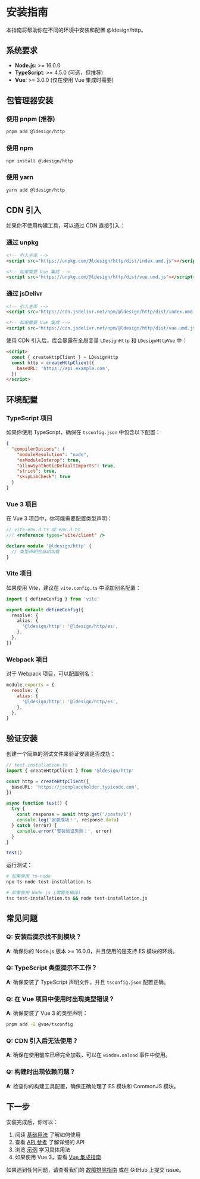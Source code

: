 # 安装指南

本指南将帮助你在不同的环境中安装和配置 @ldesign/http。

## 系统要求

- **Node.js**: >= 16.0.0
- **TypeScript**: >= 4.5.0 (可选，但推荐)
- **Vue**: >= 3.0.0 (仅在使用 Vue 集成时需要)

## 包管理器安装

### 使用 pnpm (推荐)

```bash
pnpm add @ldesign/http
```

### 使用 npm

```bash
npm install @ldesign/http
```

### 使用 yarn

```bash
yarn add @ldesign/http
```

## CDN 引入

如果你不使用构建工具，可以通过 CDN 直接引入：

### 通过 unpkg

```html
<!-- 引入主库 -->
<script src="https://unpkg.com/@ldesign/http/dist/index.umd.js"></script>

<!-- 如果需要 Vue 集成 -->
<script src="https://unpkg.com/@ldesign/http/dist/vue.umd.js"></script>
```

### 通过 jsDelivr

```html
<!-- 引入主库 -->
<script src="https://cdn.jsdelivr.net/npm/@ldesign/http/dist/index.umd.js"></script>

<!-- 如果需要 Vue 集成 -->
<script src="https://cdn.jsdelivr.net/npm/@ldesign/http/dist/vue.umd.js"></script>
```

使用 CDN 引入后，库会暴露在全局变量 `LDesignHttp` 和 `LDesignHttpVue` 中：

```html
<script>
  const { createHttpClient } = LDesignHttp
  const http = createHttpClient({
    baseURL: 'https://api.example.com',
  })
</script>
```

## 环境配置

### TypeScript 项目

如果你使用 TypeScript，确保在 `tsconfig.json` 中包含以下配置：

```json
{
  "compilerOptions": {
    "moduleResolution": "node",
    "esModuleInterop": true,
    "allowSyntheticDefaultImports": true,
    "strict": true,
    "skipLibCheck": true
  }
}
```

### Vue 3 项目

在 Vue 3 项目中，你可能需要配置类型声明：

```typescript
// vite-env.d.ts 或 env.d.ts
/// <reference types="vite/client" />

declare module '@ldesign/http' {
  // 类型声明会自动加载
}
```

### Vite 项目

如果使用 Vite，建议在 `vite.config.ts` 中添加别名配置：

```typescript
import { defineConfig } from 'vite'

export default defineConfig({
  resolve: {
    alias: {
      '@ldesign/http': '@ldesign/http/es',
    },
  },
})
```

### Webpack 项目

对于 Webpack 项目，可以配置别名：

```javascript
module.exports = {
  resolve: {
    alias: {
      '@ldesign/http': '@ldesign/http/es',
    },
  },
}
```

## 验证安装

创建一个简单的测试文件来验证安装是否成功：

```typescript
// test-installation.ts
import { createHttpClient } from '@ldesign/http'

const http = createHttpClient({
  baseURL: 'https://jsonplaceholder.typicode.com',
})

async function test() {
  try {
    const response = await http.get('/posts/1')
    console.log('安装成功！', response.data)
  } catch (error) {
    console.error('安装验证失败：', error)
  }
}

test()
```

运行测试：

```bash
# 如果使用 ts-node
npx ts-node test-installation.ts

# 如果使用 Node.js (需要先编译)
tsc test-installation.ts && node test-installation.js
```

## 常见问题

### Q: 安装后提示找不到模块？

**A**: 确保你的 Node.js 版本 >= 16.0.0，并且使用的是支持 ES 模块的环境。

### Q: TypeScript 类型提示不工作？

**A**: 确保安装了 TypeScript 声明文件，并且 `tsconfig.json` 配置正确。

### Q: 在 Vue 项目中使用时出现类型错误？

**A**: 确保安装了 Vue 3 的类型声明：

```bash
pnpm add -D @vue/tsconfig
```

### Q: CDN 引入后无法使用？

**A**: 确保在使用前库已经完全加载，可以在 `window.onload` 事件中使用。

### Q: 构建时出现依赖问题？

**A**: 检查你的构建工具配置，确保正确处理了 ES 模块和 CommonJS 模块。

## 下一步

安装完成后，你可以：

1. 阅读 [基础用法](./basic-usage) 了解如何使用
2. 查看 [API 参考](../api/http-client) 了解详细的 API
3. 浏览 [示例](../examples/basic) 学习具体用法
4. 如果使用 Vue 3，查看 [Vue 集成指南](./vue-plugin)

如果遇到任何问题，请查看我们的 [故障排除指南](./troubleshooting) 或在 GitHub 上提交 issue。
